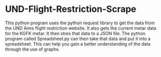 # UND-Flight-Restriction-Scrape
This python program uses the python request library to get the data from the UND Aims flight restriction website. It also gets the current metar data for the KGFK metar. It then stres that data to a JSON file. 
The python program called Spreadsheet.py can then take that data and put it into a spreadsheet. This can help you gain a better understanding of the data through the use of graphs. 
